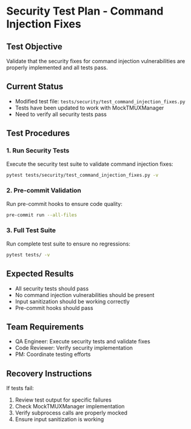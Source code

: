 # Security Test Plan - Command Injection Fixes

## Test Objective
Validate that the security fixes for command injection vulnerabilities are properly implemented and all tests pass.

## Current Status
- Modified test file: `tests/security/test_command_injection_fixes.py`
- Tests have been updated to work with MockTMUXManager
- Need to verify all security tests pass

## Test Procedures

### 1. Run Security Tests
Execute the security test suite to validate command injection fixes:
```bash
pytest tests/security/test_command_injection_fixes.py -v
```

### 2. Pre-commit Validation
Run pre-commit hooks to ensure code quality:
```bash
pre-commit run --all-files
```

### 3. Full Test Suite
Run complete test suite to ensure no regressions:
```bash
pytest tests/ -v
```

## Expected Results
- All security tests should pass
- No command injection vulnerabilities should be present
- Input sanitization should be working correctly
- Pre-commit hooks should pass

## Team Requirements
- QA Engineer: Execute security tests and validate fixes
- Code Reviewer: Verify security implementation
- PM: Coordinate testing efforts

## Recovery Instructions
If tests fail:
1. Review test output for specific failures
2. Check MockTMUXManager implementation
3. Verify subprocess calls are properly mocked
4. Ensure input sanitization is working
